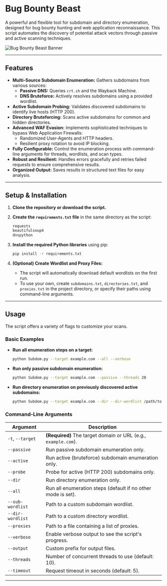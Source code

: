 # Bug Bounty Beast

A powerful and flexible tool for subdomain and directory enumeration, designed for bug bounty hunting and web application reconnaissance. This script automates the discovery of potential attack vectors through passive and active scanning techniques.

![Bug Bounty Beast Banner](https://i.imgur.com/ci305mC.png)

---

## Features

- **Multi-Source Subdomain Enumeration:** Gathers subdomains from various sources:
  - **Passive DNS:** Queries `crt.sh` and the Wayback Machine.
  - **DNS Bruteforce:** Actively resolves subdomains using a provided wordlist.
- **Active Subdomain Probing:** Validates discovered subdomains to identify live hosts (HTTP 200).
- **Directory Bruteforcing:** Scans active subdomains for common and hidden directories.
- **Advanced WAF Evasion:** Implements sophisticated techniques to bypass Web Application Firewalls:
  - Randomized User-Agents and HTTP headers.
  - Resilient proxy rotation to avoid IP blocking.
- **Fully Configurable:** Control the enumeration process with command-line arguments for threads, wordlists, and scan types.
- **Robust and Resilient:** Handles errors gracefully and retries failed requests to ensure comprehensive results.
- **Organized Output:** Saves results in structured text files for easy analysis.

---

## Setup & Installation

1.  **Clone the repository or download the script.**

2.  **Create the `requirements.txt` file** in the same directory as the script:

    ```txt
    requests
    beautifulsoup4
    dnspython
    ```

3.  **Install the required Python libraries** using pip:

    ```bash
    pip install -r requirements.txt
    ```

4.  **(Optional) Create Wordlist and Proxy Files:**
    - The script will automatically download default wordlists on the first run.
    - To use your own, create `subdomains.txt`, `directories.txt`, and `proxies.txt` in the project directory, or specify their paths using command-line arguments.

---

## Usage

The script offers a variety of flags to customize your scans.

### Basic Examples

- **Run all enumeration steps on a target:**

  ```bash
  python Subdom.py --target example.com --all --verbose
  ```

- **Run only passive subdomain enumeration:**

  ```bash
  python Subdom.py --target example.com --passive --threads 20
  ```

- **Run directory enumeration on previously discovered active subdomains:**

  ```bash
  python Subdom.py --target example.com --dir --dir-wordlist /path/to/my/dirs.txt
  ```

### Command-Line Arguments

| Argument         | Description                                                    |
| ---------------- | -------------------------------------------------------------- |
| `-t`, `--target` | **(Required)** The target domain or URL (e.g., `example.com`). |
| `--passive`      | Run passive subdomain enumeration only.                        |
| `--active`       | Run active (bruteforce) subdomain enumeration only.            |
| `--probe`        | Probe for active (HTTP 200) subdomains only.                   |
| `--dir`          | Run directory enumeration only.                                |
| `--all`          | Run all enumeration steps (default if no other mode is set).   |
| `--sub-wordlist` | Path to a custom subdomain wordlist.                           |
| `--dir-wordlist` | Path to a custom directory wordlist.                           |
| `--proxies`      | Path to a file containing a list of proxies.                   |
| `--verbose`      | Enable verbose output to see the script's progress.            |
| `--output`       | Custom prefix for output files.                                |
| `--threads`      | Number of concurrent threads to use (default: 10).             |
| `--timeout`      | Request timeout in seconds (default: 5).                       |

---

